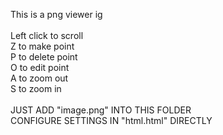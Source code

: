 This is a png viewer ig
<br>
<br>
Left click to scroll
<br>
Z to make point
<br>
P to delete point
<br>
O to edit point
<br>
A to zoom out
<br>
S to zoom in
<br>
<br>
JUST ADD "image.png" INTO THIS FOLDER
<br>
CONFIGURE SETTINGS IN "html.html" DIRECTLY
